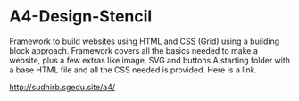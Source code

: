 # A4-Design-Stencil
Framework to build websites using HTML and CSS (Grid) using a building block approach.
Framework covers all the basics needed to make a website, plus a few extras like image, SVG and buttons
A starting folder with a base HTML file and all the CSS needed is provided.
Here is a link.

http://sudhirb.sgedu.site/a4/
